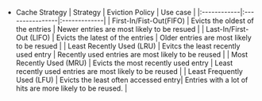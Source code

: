 * Cache Strategy
| Strategy    | Eviction Policy | Use case     |
|:------------|:----------------|:-------------|
| First-In/Fist-Out(FIFO) | Evicts the oldest of the entries | Newer entries are most likely to be resued |
| Last-In/First-Out (LIFO) | Evicts the latest of the entries | Older entries are most likely to be resued |
| Least Recently Used (LRU) | Evitcs the least recently used entry | Recently used entries are most likely to be reused |
| Most Recently Used (MRU) | Evicts the most recently used entry | Least recently used entries are most likely to be reused |
| Least Frequently Used (LFU) | Evicts the least often accessed entry| Entries with a lot of hits are more likely to be reused. |
